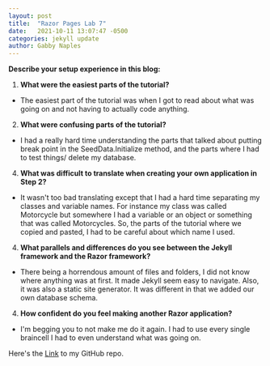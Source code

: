```yaml
---
layout: post
title:  "Razor Pages Lab 7"
date:   2021-10-11 13:07:47 -0500
categories: jekyll update
author: Gabby Naples
---
```

**Describe your setup experience in this blog:**
1. **What were the easiest parts of the tutorial?**
  - The easiest part of the tutorial was when I got to read about what was going on and not having to actually code anything.
2. **What were confusing parts of the tutorial?**
  - I had a really hard time understanding the parts that talked about putting break point in the SeedData.Initialize method, and the parts where I had to test things/ delete my database.
4. **What was difficult to translate when creating your own application in Step 2?**
  - It wasn't too bad translating except that I had a hard time separating my classes and variable names. For instance my class was called Motorcycle but somewhere I had a variable or an object or something that was called Motorcycles. So, the parts of the tutorial where we copied and pasted, I had to be careful about which name I used.
4. **What parallels and differences do you see between the Jekyll framework and the Razor framework?**
  - There being a horrendous amount of files and folders, I did not know where anything was at first. It made Jekyll seem easy to navigate. Also, it was also a static site generator. It was different in that we added our own database schema.
4. **How confident do you feel making another Razor application?**
  - I'm begging you to not make me do it again. I had to use every single braincell I had to even understand what was going on.

Here's the [Link][GitHub-Link] to my GitHub repo.


[GitHub-Link]:https://github.com/gnaples19/csci340lab7/tree/master
